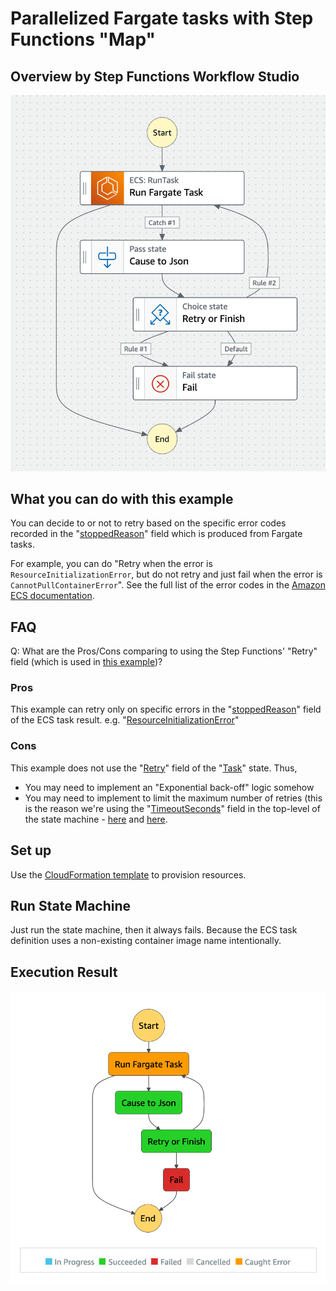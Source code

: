 # Parallelized Fargate tasks with Step Functions "Map"

## Overview by Step Functions Workflow Studio

![overview](./overview.png)

## What you can do with this example

You can decide to or not to retry based on the specific error codes recorded in the "[stoppedReason](https://docs.aws.amazon.com/AmazonECS/latest/developerguide/stopped-task-errors.html)" field which is produced from Fargate tasks.

For example, you can do "Retry when the error is `ResourceInitializationError`, but do not retry and just fail when the error is `CannotPullContainerError`". See the full list of the error codes in the [Amazon ECS documentation](https://docs.aws.amazon.com/AmazonECS/latest/userguide/stopped-task-error-codes.html).

## FAQ

Q: What are the Pros/Cons comparing to using the Step Functions' "Retry" field (which is used in [this example](../1-resilient-scheduled-fargate-tasks))?

### Pros

This example can retry only on specific errors in the "[stoppedReason](https://docs.aws.amazon.com/AmazonECS/latest/developerguide/stopped-task-errors.html)" field of the ECS task result. e.g. "[ResourceInitializationError](https://docs.aws.amazon.com/AmazonECS/latest/userguide/stopped-task-error-codes.html)"

### Cons

This example does not use the "[Retry](https://docs.aws.amazon.com/step-functions/latest/dg/concepts-error-handling.html#error-handling-retrying-after-an-error)" field of the "[Task](https://docs.aws.amazon.com/step-functions/latest/dg/amazon-states-language-task-state.html)" state. Thus,

- You may need to implement an "Exponential back-off" logic somehow
- You may need to implement to limit the maximum number of retries (this is the reason we're using the "[TimeoutSeconds](https://docs.aws.amazon.com/step-functions/latest/dg/amazon-states-language-state-machine-structure.html)" field in the top-level of the state machine - [here](./template.yml#L56) and [here](./template.yml#L65).

## Set up

Use the [CloudFormation template](./template.yml) to provision resources.

## Run State Machine

Just run the state machine, then it always fails. Because the ECS task definition uses a non-existing container image name intentionally.

## Execution Result

![result](./result.png)
